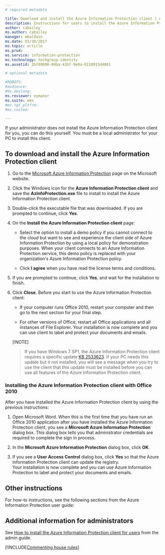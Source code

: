 ```yaml
---
# required metadata

title: Download and install the Azure Information Protection client | Azure Information Protection
description: Instructions for users to install the Azure Information Protection client for Windows, so that you can classify and protect your documents and emails. 
author: cabailey
ms.author: cabailey
manager: mbaldwin
ms.date: 01/30/2017
ms.topic: article
ms.prod:
ms.service: information-protection
ms.technology: techgroup-identity
ms.assetid: 2bf09690-9dba-43b7-9e0a-0110915d4081

# optional metadata

#ROBOTS:
#audience:
#ms.devlang:
ms.reviewer: eymanor
ms.suite: ems
#ms.tgt_pltfrm:
#ms.custom:

---
```


If your administrator does not install the Azure Information Protection client for you, you can do this yourself. You must be a local administrator for your PC to install this client.     

## To download and install the Azure Information Protection client    

1.  Go to the [Microsoft Azure Information Protection](https://go.microsoft.com/fwlink/?LinkId=303970) page on the Microsoft website.    
2. Click the Windows icon for the **Azure Information Protection client** and save the **AzInfoProtection.exe** file to install to install the Azure Information Protection client.     

2. Double-click the executable file that was downloaded. If you are prompted to continue, click **Yes**.    

3. On the **Install the Azure Information Protection client** page:     
    - Select the option to install a demo policy if you cannot connect to the cloud but want to see and experience the client side of Azure Information Protection by using a local policy for demonstration purposes. When your client connects to an Azure Information Protection service, this demo policy is replaced with your organization's Azure Information Protection policy.    

    - Click **I agree** when you have read the license terms and conditions.    

4. If you are prompted to continue, click **Yes**, and wait for the installation to finish.    

3. Click **Close**. Before you start to use the Azure Information Protection client:    

    - If your computer runs Office 2010, restart your computer and then go to the next section for your final step.    
        
    - For other versions of Office, restart all Office applications and all instances of File Explorer. Your installation is now complete and you can use client to label and protect your documents and emails.    

   [!NOTE]    
   > If you have Windows 7 SP1, the Azure Information Protection client requires a specific update [KB 2533623](https://support.microsoft.com/en-us/kb/2533623). If your PC needs this update but it not installed, you will see a message when you try to use the client that this update must be installed before you can use all features of the Azure Information Protection client.

### Installing the Azure Information Protection client with Office 2010    
After you have installed the Azure Information Protection client by using the previous instructions:    

1. Open Microsoft Word. When this is the first time that you have run an Office 2010 application after you have installed the Azure Information Protection client, you see a **Microsoft Azure Information Protection** dialog box. This dialog box tells you that administrator credentials are required to complete the sign in process.

2. In the **Microsoft Azure Information Protection** dialog box, click **OK**.

3. If you see a **User Access Control** dialog box, click **Yes** so that the Azure Information Protection client can update the registry.   
Your installation is now complete and you can use Azure Information Protection to label and protect your documents and emails.

## Other instructions    
For how-to instructions, see the following sections from the Azure Information Protection user guide:    

## Additional information for administrators    
See [How to install the Azure Information Protection client for users](client-admin-guide.md#how-to-install-the-azure-information-protection-client-for-users) from the admin guide.
 

[!INCLUDE[Commenting house rules](../includes/houserules.md)]  
